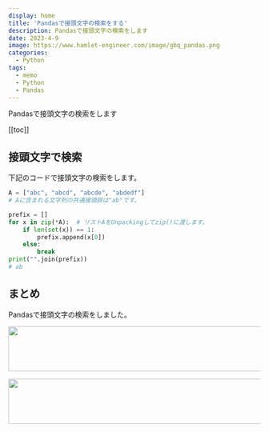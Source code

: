 ```yaml
---
display: home
title: 'Pandasで接頭文字の検索をする'
description: Pandasで接頭文字の検索をします
date: 2023-4-9
image: https://www.hamlet-engineer.com/image/gbq_pandas.png
categories: 
  - Python
tags:
  - memo
  - Python
  - Pandas
---
```

Pandasで接頭文字の検索をします

<!-- https://www.hamlet-engineer.com -->
<!-- ![](/image/ChordDiagram.png) -->

<!-- more -->

<ClientOnly>
  <CallInArticleAdsense />
</ClientOnly>

[[toc]]

## 接頭文字で検索
下記のコードで接頭文字の検索をします。
```python
A = ["abc", "abcd", "abcde", "abdedf"]
# Aに含まれる文字列の共通接頭辞は"ab"です。

prefix = []
for x in zip(*A):  # リストAをUnpackingしてzip()に渡します。
    if len(set(x)) == 1:
        prefix.append(x[0])
    else:
        break
print("".join(prefix))
# ab
```

## まとめ
Pandasで接頭文字の検索をしました。

<ClientOnly>
  <CallInArticleAdsense />
</ClientOnly>

<!-- TechAcademy -->
<a href="//af.moshimo.com/af/c/click?a_id=2604050&p_id=1555&pc_id=2816&pl_id=29835&guid=ON" rel="nofollow" referrerpolicy="no-referrer-when-downgrade"><img src="//image.moshimo.com/af-img/0866/000000029835.jpg" width="728" height="90" style="border:none;"></a><img src="//i.moshimo.com/af/i/impression?a_id=2604050&p_id=1555&pc_id=2816&pl_id=29835" width="1" height="1" style="border:none;">

<!-- テックキャンプ -->
<a href="//af.moshimo.com/af/c/click?a_id=2641145&p_id=1770&pc_id=3386&pl_id=25847&guid=ON" rel="nofollow" referrerpolicy="no-referrer-when-downgrade"><img src="//image.moshimo.com/af-img/1115/000000025847.png" width="728" height="90" style="border:none;"></a><img src="//i.moshimo.com/af/i/impression?a_id=2641145&p_id=1770&pc_id=3386&pl_id=25847" width="1" height="1" style="border:none;">
